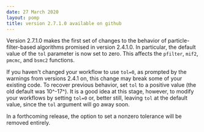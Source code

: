 ```yaml
---
date: 27 March 2020
layout: pomp
title: version 2.7.1.0 available on github
---
```


Version 2.7.1.0 makes the first set of changes to the behavior of particle-filter-based algorithms promised in version 2.4.1.0.
In particular, the default value of the `tol` parameter is now set to zero.
This affects the `pfilter`, `mif2`, `pmcmc`, and `bsmc2` functions.

If you haven't changed your workflow to use `tol=0`, as prompted by the warnings from versions 2.4.1 on, this change may break some of your existing code.
To recover previous behavior, set `tol` to a positive value (the old default was 10^-17^).
It is a good idea at this stage, however, to modify your workflows by setting `tol=0` or, better still, leaving `tol` at the default value, since the `tol` argument will go away soon.

In a forthcoming release, the option to set a nonzero tolerance will be removed entirely.
